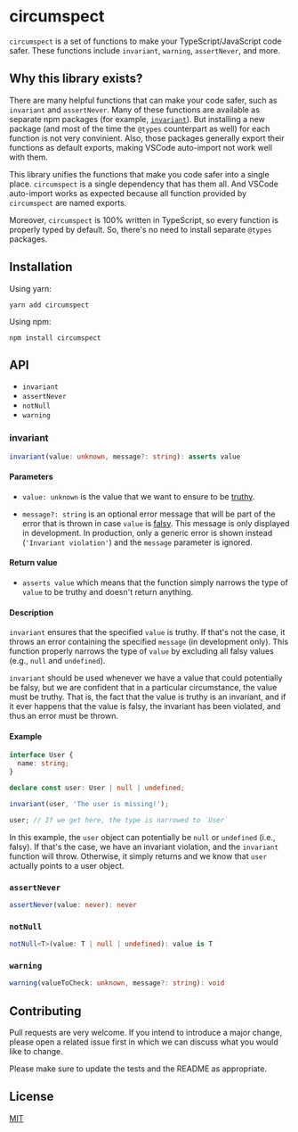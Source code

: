 # circumspect

`circumspect` is a set of functions to make your TypeScript/JavaScript code safer. These functions include `invariant`, `warning`, `assertNever`, and more.

## Why this library exists?

There are many helpful functions that can make your code safer, such as `invariant` and `assertNever`. Many of these functions are available as separate npm packages (for example, [`invariant`](https://www.npmjs.com/package/invariant)). But installing a new package (and most of the time the `@types` counterpart as well) for each function is not very convinient. Also, those packages generally export their functions as default exports, making VSCode auto-import not work well with them.

This library unifies the functions that make you code safer into a single place. `circumspect` is a single dependency that has them all. And VSCode auto-import works as expected because all function provided by `circumspect` are named exports.

Moreover, `circumspect` is 100% written in TypeScript, so every function is properly typed by default. So, there's no need to install separate `@types` packages.

## Installation

Using yarn:

```
yarn add circumspect
```

Using npm:

```
npm install circumspect
```

## API

- `invariant`
- `assertNever`
- `notNull`
- `warning`

### invariant

```ts
invariant(value: unknown, message?: string): asserts value
```

#### Parameters

- `value: unknown` is the value that we want to ensure to be [truthy](https://developer.mozilla.org/en-US/docs/Glossary/truthy).

- `message?: string` is an optional error message that will be part of the error that is thrown in case `value` is [falsy](https://developer.mozilla.org/en-US/docs/Glossary/Falsy). This message is only displayed in development. In production, only a generic error is shown instead (`'Invariant violation'`) and the `message` parameter is ignored.

#### Return value

- `asserts value` which means that the function simply narrows the type of `value` to be truthy and doesn't return anything.

#### Description

`invariant` ensures that the specified `value` is truthy. If that's not the case, it throws an error containing the specified `message` (in development only). This function properly narrows the type of `value` by excluding all falsy values (e.g., `null` and `undefined`).

`invariant` should be used whenever we have a value that could potentially be falsy, but we are confident that in a particular circumstance, the value must be truthy. That is, the fact that the value is truthy is an invariant, and if it ever happens that the value is falsy, the invariant has been violated, and thus an error must be thrown.

#### Example

```ts
interface User {
  name: string;
}

declare const user: User | null | undefined;

invariant(user, 'The user is missing!');

user; // If we get here, the type is narrowed to `User`
```

In this example, the `user` object can potentially be `null` or `undefined` (i.e., falsy). If that's the case, we have an invariant violation, and the `invariant` function will throw. Otherwise, it simply returns and we know that `user` actually points to a user object.

### `assertNever`

```ts
assertNever(value: never): never
```

### `notNull`

```ts
notNull<T>(value: T | null | undefined): value is T
```

### `warning`

```ts
warning(valueToCheck: unknown, message?: string): void
```

## Contributing

Pull requests are very welcome. If you intend to introduce a major change, please open a related issue first in which we can discuss what you would like to change.

Please make sure to update the tests and the README as appropriate.

## License

[MIT](https://github.com/kyarik/circumspect/blob/master/LICENSE)

